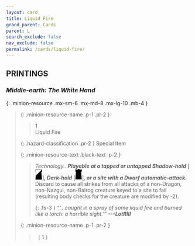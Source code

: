 ```yaml
---
layout: card
title: Liquid Fire
grand_parent: Cards
parent: L
search_exclude: false
nav_exclude: false
permalink: /cards/liquid-fire/
---
```


## PRINTINGS


### _Middle-earth: The White Hand_

{: .minion-resource .mx-sm-6 .mx-md-8 .mx-lg-10 .mb-4 }
> {: .minion-resource-name .p-1 .pl-2 }
> > <div class="hazard-mp">1</div>
> > <div class="card-name">Liquid Fire</div>
>
> {: .hazard-classification .pr-2 }
> Special Item
>
> {: .minion-resource-text .black-text .p-2 }
> > _Technology._. ***Playable at a tapped or untapped Shadow-hold*** \[![](/assets/images/shadow-hold.svg)]***, Dark-hold*** \[![](/assets/images/dark-hold.svg)]***, or a site with a Dwarf automatic-attack.*** Discard to cause all strikes from all attacks of a non-Dragon, non-Nazgul, non-Balrog creature keyed to a site to fail (resulting body checks for the creature are modified by -2). 
> > 
> > {: .fs-3 } 
> > _“‘...caught in a spray of some liquid fire and burned like a torch: a horrible sight.’”_ ***---&#65279;LotRIII*** 
> 
> {: .minion-resource-name .p-1 .pr-2 }
> > <div class="card-shield"></div>
> > <div class="card-corruption-white">〔 1 〕</div>
